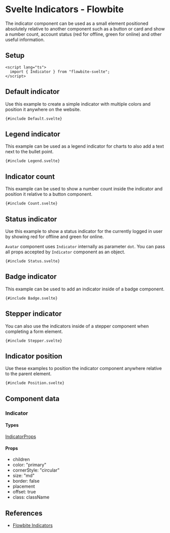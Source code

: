 # Svelte Indicators - Flowbite


<script lang="ts">
  import { CompoAttributesViewer, GitHubCompoLinks, toKebabCase } from '../../utils'
  import { P, A } from '$lib'
  const dirName = toKebabCase(component_title)
</script>

The indicator component can be used as a small element positioned absolutely relative to another component such as a button or card and show a number count, account status (red for offline, green for online) and other useful information.

## Setup

```svelte
<script lang="ts">
  import { Indicator } from "flowbite-svelte";
</script>
```

## Default indicator

Use this example to create a simple indicator with multiple colors and position it anywhere on the website.

```svelte
{#include Default.svelte}
```

## Legend indicator

This example can be used as a legend indicator for charts to also add a text next to the bullet point.

```svelte
{#include Legend.svelte}
```

## Indicator count

This example can be used to show a number count inside the indicator and position it relative to a button component.

```svelte
{#include Count.svelte}
```

## Status indicator

Use this example to show a status indicator for the currently logged in user by showing red for offline and green for online.

`Avatar` component uses `Indicator` internally as parameter `dot`. You can pass all props accepted by `Indicator` component as an object.

```svelte
{#include Status.svelte}
```

## Badge indicator

This example can be used to add an indicator inside of a badge component.

```svelte
{#include Badge.svelte}
```

## Stepper indicator

You can also use the indicators inside of a stepper component when completing a form element.

```svelte
{#include Stepper.svelte}
```

## Indicator position

Use these examples to position the indicator component anywhere relative to the parent element.

```svelte
{#include Position.svelte}
```

## Component data

### Indicator

#### Types

[IndicatorProps](https://github.com/themesberg/flowbite-svelte/blob/main/src/lib/types.ts#L998)

#### Props

- children
- color: "primary"
- cornerStyle: "circular"
- size: "md"
- border: false
- placement
- offset: true
- class: className


## References

- [Flowbite Indicators](https://flowbite.com/docs/components/indicators/)


